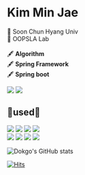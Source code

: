 <div>

# Kim Min Jae</br>
🏢 Soon Chun Hyang Univ</br>
🔭 OOPSLA Lab</br></br>
🖋 <b>Algorithm</b></br>
🖋 <b>Spring Framework</b></br>
🖋 <b>Spring boot</b>

<!--Tistory--><a href="https://dokgo7.tistory.com//" target="_blank"><img src="https://img.shields.io/badge/Tistory-000000?style=flat-square&logo=Tistory&logoColor=orange"/></a>
<!--Instagram--><a href="https://www.instagram.com/dokgo7__/" target="_blank"><img src="https://img.shields.io/badge/Instagram-E4405F?style=flat-square&logo=instagram&logoColor=white"/></a>

<!-- Tech Badge-->
## 🔨used🔨 </br>
<img src="https://img.shields.io/badge/-Python-3776AB?style=for-the-badge&logo=python&logoColor=white"> 
<img src="https://img.shields.io/badge/-C-A8B9CC?style=for-the-badge&logo=c++&logoColor=white">
<img src="https://img.shields.io/badge/-C++-A8B9CC?style=for-the-badge&logo=c++&logoColor=white">
<img src="https://img.shields.io/badge/-Java-A8B9CC?style=for-the-badge&logo=java&logoColor=white"></br>
<img src="https://img.shields.io/badge/-SpringBoot-6DB33F?style=for-the-badge&logo=springboot&logoColor=white"> 
<img src="https://img.shields.io/badge/-Spring-6DB33F?style=for-the-badge&logo=spring&logoColor=white"> 
<img src="https://img.shields.io/badge/-html-E34F26?style=for-the-badge&logo=html5&logoColor=white"> 
<img src="https://img.shields.io/badge/-CSS-1572B6?style=for-the-badge&logo=css3&logoColor=white"> 

<!-- Hits -->
![Dokgo's GitHub stats](https://github-readme-stats.vercel.app/api?username=Dokgo27&show_icons=true&theme=default)
<!-- GitHub Stats -->
[![Hits](https://hits.seeyoufarm.com/api/count/incr/badge.svg?url=https%3A%2F%2Fgithub.com%2FDokgo27&count_bg=%2379C83D&title_bg=%23555555&icon=&icon_color=%23E7E7E7&title=hits&edge_flat=false)](https://hits.seeyoufarm.com)

